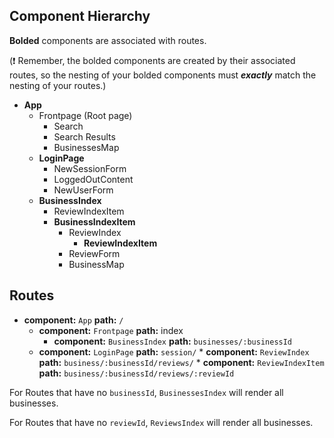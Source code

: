 ## Component Hierarchy

**Bolded** components are associated with routes.

(:exclamation: Remember, the bolded components are created by their
associated routes, so the nesting of your bolded components must
_**exactly**_ match the nesting of your routes.)

* **App**
  * Frontpage (Root page)
    * Search
    * Search Results
    * BusinessesMap
  * **LoginPage**
    * NewSessionForm
    * LoggedOutContent
    * NewUserForm
  * **BusinessIndex**
    * ReviewIndexItem
    * **BusinessIndexItem**
      * ReviewIndex
        * **ReviewIndexItem**
      * ReviewForm
      * BusinessMap

## Routes

* **component:** `App` **path:** `/`
  * **component:** `Frontpage` **path:** index
    * **component:** `BusinessIndex` **path:** `businesses/:businessId`
  * **component:** `LoginPage` **path:** `session/`
        * **component:** `ReviewIndex` **path:** `business/:businessId/reviews/`
          * **component:** `ReviewIndexItem` **path:** `business/:businessId/reviews/:reviewId`

For Routes that have no `businessId`, `BusinessesIndex` will render all
businesses.

For Routes that have no `reviewId`, `ReviewsIndex` will render all
businesses.
